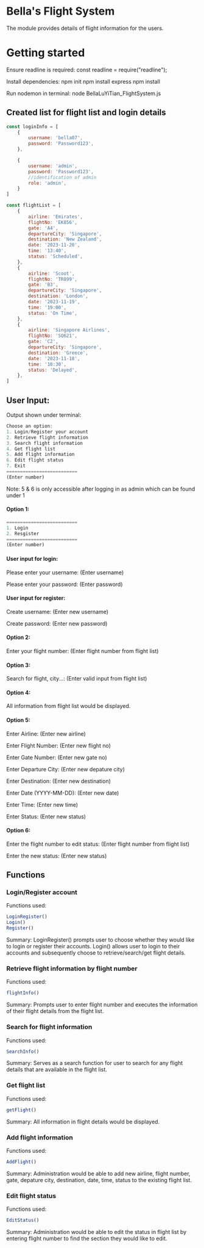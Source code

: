 # Bella's Flight System
The module provides details of flight information for the users.

# Getting started
Ensure readline is required:
const readline = require("readline");

Install dependencies:
npm init
npm install express
npm install

Run nodemon in terminal:
node BellaLuYiTian_FlightSystem.js

## Created list for flight list and login details

```js
const loginInfo = [
    {
        username: 'bella07',
        password: 'Password123',
    },

    {
        username: 'admin',
        password: 'Password123',
        //identification of admin
        role: 'admin',
    }
]
```

```js
const flightList = [
    {
        airline: 'Emirates',
        flightNo: 'EK856',
        gate: 'A4',
        departureCity: 'Singapore',
        destination: 'New Zealand',
        date: '2023-11-20',
        time: '13:40',
        status: 'Scheduled',
    },
    {
        airline: 'Scoot',
        flightNo: 'TR899',
        gate: 'B3',
        departureCity: 'Singapore',
        destination: 'London',
        date: '2023-11-19',
        time: '19:00',
        status: 'On Time',
    },
    {
        airline: 'Singapore Airlines',
        flightNo: 'SQ621',
        gate: 'C2',
        departureCity: 'Singapore',
        destination: 'Greece',
        date: '2023-11-18',
        time: '10:30',
        status: 'Delayed',
    },
]
```
## User Input:
Output shown under terminal:

```js
Choose an option:
1. Login/Register your account
2. Retrieve flight information
3. Search flight information
4. Get flight list
5. Add flight information
6. Edit flight status
7. Exit
==========================
(Enter number)
```
Note: 5 & 6 is only accessible after logging in as admin which can be found under 1

#### Option 1:

```js
==========================
1. Login
2. Resgister
==========================
(Enter number)
```

#### User input for login:

Please enter your username: (Enter username)

Please enter your password: (Enter password)

#### User input for register:

Create username: (Enter new username)

Create password: (Enter new password)

#### Option 2:

Enter your flight number: (Enter flight number from flight list)

#### Option 3:

Search for flight, city...: (Enter valid input from flight list)

#### Option 4:

All information from flight list would be displayed.

#### Option 5:

Enter Airline: (Enter new airline)

Enter Flight Number: (Enter new flight no)

Enter Gate Number: (Enter new gate no)

Enter Departure City: (Enter new depature city)

Enter Destination: (Enter new destination)

Enter Date (YYYY-MM-DD): (Enter new date)

Enter Time: (Enter new time)

Enter Status: (Enter new status)

#### Option 6:

Enter the flight number to edit status: (Enter flight number from flight list)

Enter the new status: (Enter new status)

## Functions
### Login/Register account
Functions used:
```js
LoginRegister()
Login()
Register()
```
Summary: LoginRegister() prompts user to choose whether they would like to login or register their accounts. Login() allows user to login to their accounts and subsequently choose to retrieve/search/get flight details.

### Retrieve flight information by flight number
Functions used:
```js
flightInfo()
```
Summary: Prompts user to enter flight number and executes the information of their flight details from the flight list.

### Search for flight information
Functions used:
```js
SearchInfo()
```
Summary: Serves as a search function for user to search for any flight details that are available in the flight list.

### Get flight list
Functions used:
```js
getFlight()
```
Summary: All information in flight details would be displayed.

### Add flight information
Functions used:
```js
AddFlight()
```
Summary: Administration would be able to add new airline, flight number, gate, depature city, destination, date, time, status to the existing flight list.

### Edit flight status
Functions used:
```js
EditStatus()
```
Summary: Administration would be able to edit the status in flight list by entering flight number to find the section they would like to edit.